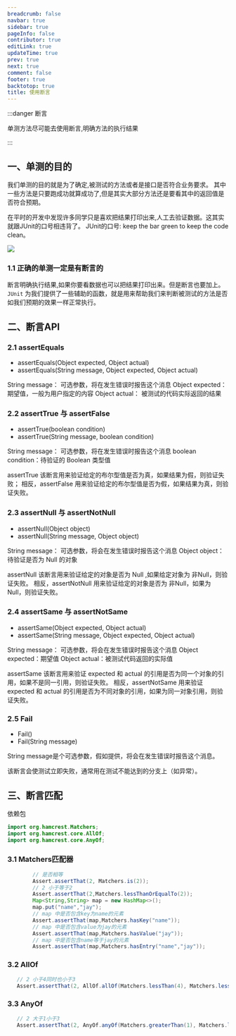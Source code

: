 ```yaml
---
breadcrumb: false
navbar: true
sidebar: true
pageInfo: false
contributor: true
editLink: true
updateTime: true
prev: true
next: true
comment: false
footer: true
backtotop: true
title: 使用断言
---
```



:::danger 断言

单测方法尽可能去使用断言,明确方法的执行结果

:::

## 一、单测的目的

我们单测的目的就是为了确定,被测试的方法或者是接口是否符合业务要求。
其中一些方法是只要跑成功就算成功了,但是其实大部分方法还是要看其中的返回值是否符合预期。


在平时的开发中发现许多同学只是喜欢把结果打印出来,人工去验证数据。这其实就跟JUnit的口号相违背了。
JUnit的口号: <Highlight color="green">keep the bar green to keep the code clean。</Highlight>


![](/junit-success.gif)


### 1.1 正确的单测一定是有断言的

断言明确执行结果,如果你要看数据也可以把结果打印出来。但是断言也要加上。
`JUnit` 为我们提供了一些辅助的函数，就是用来帮助我们来判断被测试的方法是否如我们预期的效果一样正常执行。

## 二、断言API

### 2.1 assertEquals

- assertEquals(Object expected, Object actual)
- assertEquals(String message, Object expected, Object actual)

String message： 可选参数，将在发生错误时报告这个消息
Object expected： 期望值，一般为用户指定的内容
Object actual： 被测试的代码实际返回的结果

### 2.2 assertTrue 与 assertFalse

-   assertTrue(boolean condition)
-   assertTrue(String message, boolean condition)  

String message： 可选参数，将在发生错误时报告这个消息
boolean condition：待验证的 Boolean 类型值

assertTrue 该断言用来验证给定的布尔型值是否为真，如果结果为假，则验证失败；
相反，assertFalse 用来验证给定的布尔型值是否为假，如果结果为真，则验证失败。

### 2.3 assertNull 与 assertNotNull

-   assertNull(Object object)  
-   assertNull(String message, Object object)  

String message： 可选参数，将会在发生错误时报告这个消息
Object object： 待验证是否为 Null 的对象

assertNull 该断言用来验证给定的对象是否为 Null ,如果给定对象为 非Null，则验证失败。
相反，assertNotNull 用来验证给定的对象是否为 非Null，如果为 Null，则验证失败。

### 2.4 assertSame 与 assertNotSame

-   assertSame(Object expected, Object actual)  
-   assertSame(String message, Object expected, Object actual)  

String message： 可选参数，将会在发生错误时报告这个消息
Object expected：期望值
Object actual：被测试代码返回的实际值

assertSame 该断言用来验证 expected 和 actual 的引用是否为同一个对象的引用，如果不是同一引用，则验证失败。
相反，assertNotSame 用来验证 expected 和 actual 的引用是否为不同对象的引用，如果为同一对象引用，则验证失败。

### 2.5 Fail

- Fail()
- Fail(String message)


String message是个可选参数，假如提供，将会在发生错误时报告这个消息。

该断言会使测试立即失败，通常用在测试不能达到的分支上（如异常）。


## 三、断言匹配

依赖包

```java 
import org.hamcrest.Matchers;
import org.hamcrest.core.AllOf;
import org.hamcrest.core.AnyOf;
```

### 3.1 Matchers匹配器

```java 
        // 是否相等
        Assert.assertThat(2, Matchers.is(2));
        // 2 小于等于2
        Assert.assertThat(2,Matchers.lessThanOrEqualTo(2));
        Map<String,String> map = new HashMap<>();
        map.put("name","jay");
        // map 中是否包含key为name的元素
        Assert.assertThat(map,Matchers.hasKey("name"));
        // map 中是否包含value为jay的元素
        Assert.assertThat(map,Matchers.hasValue("jay"));
        // map 中是否包含name等于jay的元素
        Assert.assertThat(map,Matchers.hasEntry("name","jay"));
```
### 3.2 AllOf

```java 
   // 2 小于4同时也小于3
   Assert.assertThat(2, AllOf.allOf(Matchers.lessThan(4), Matchers.lessThan(3)));
```

### 3.3 AnyOf

```java 
   // 2 大于1小于3
   Assert.assertThat(2, AnyOf.anyOf(Matchers.greaterThan(1), Matchers.lessThan(3)));
```
